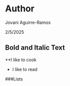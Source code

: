 # Author

Jovani Aguirre-Ramos 

2/5/2025

## Bold and Italic Text
**I like to cook 
* I like to read

###Lists
